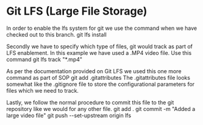 # Git LFS (Large File Storage)

In order to enable the lfs system for git we use the command when we have checked out to this branch.
git lfs install

Secondly we have to specify which type of files, git would track as part of LFS enablement.
In this example we have used a .MP4 video file. Use this command
git lfs track "*.mp4"

As per the documentation provided on Git LFS we used this one more command as part of SOP
git add .gitattributes
The .gitattributes file looks somewhat like the .gitignore file to store the configurational parameters for files which we need to track.

Lastly, we follow the normal procedure to commit this file to the git repository like we would for any other file.
git add .
git commit -m "Added a large video file"
git push --set-upstream origin lfs


